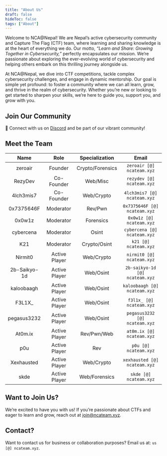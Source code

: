 ```yaml
---
title: "About Us"
draft: false
hideToc: false
tags: ["About"]
---
```


Welcome to NCA@Nepal! We are Nepal’s active cybersecurity community and Capture The Flag (CTF) team, where learning and sharing knowledge is at the heart of everything we do. Our motto, _“Learn and Share: Growing Together in Cybersecurity,”_ perfectly encapsulates our mission. We’re passionate about exploring the ever-evolving world of cybersecurity and helping others embark on this thrilling journey alongside us.

At NCA@Nepal, we dive into  CTF competitions, tackle complex cybersecurity challenges, and engage in dynamic mentorship. Our goal is simple yet profound: to foster a community where we can all learn, grow, and thrive in the realm of cybersecurity. Whether you’re new or looking to get started to sharpen your skills, we’re here to guide you, support you, and grow with you.

## Join Our Community

💬 Connect with us on [Discord](https://discord.gg/KDuvkJHh3D) and be part of our vibrant community!

## Meet the Team

|     Name     |     Role      |  Specialization  |           Email                |
| :----------: | :-----------: | :--------------: |   :------------------------:   |
|   zeroair    |    Founder    | Crypto/Forensics |   `zeroair [@] ncateam.xyz`    |
|   RezyDev    |  Co-Founder   |     Web/Misc     |   `rezydev [@] ncateam.xyz`    |
|  4lch3mis7   |  Co-Founder   |    Web/Crypto    |  `4lch3mis7 [@] ncateam.xyz`   |
|  0x7375646F  |   Moderator   |     Rev/Pwn      |  `0x7375646F [@] ncateam.xyz`  |
|    0x0w1z    |   Moderator   |    Forensics     |    `0x0w1z [@] ncateam.xyz`    |
|  cybercena   |   Moderator   |      Osint       |  `cybercena [@] ncateam.xyz`   |
|     K21      |   Moderator   |   Crypto/Osint   |     `k21 [@] ncateam.xyz`      |
|   Nirmit0    | Active Player |    Web/Crypto    |   `nirmit0 [@] ncateam.xyz`    |
| 2b-Saikyo-1d | Active Player |    Web/Osint     | `2b-saikyo-1d [@] ncateam.xyz` |
|  kaloobaagh  | Active Player |    Web/Osint     | `kaloobaagh [@] ncateam.xyz`   |
|    F3L1X_    | Active Player |    Web/Osint     |  `f3l1x_ [@] ncateam.xyz`      |
| pegasus3232  | Active Player |    Web/Osint     |  `pegasus3232 [@] ncateam.xyz` |
|   At0m.ix    | Active Player |   Rev/Pwn/Web    |  `at0m.ix [@] ncateam.xyz`     |
|    p0u       | Active Player |       Rev        |  `p0u [@] ncateam.xyz`         |
|  Xexhausted  | Active Player |     Web/Crypto   |  `xexhausted [@] ncateam.xyz`  |
|   skde       | Active Player |   Web/Forensics  |     `skde [@] ncateam.xyz`     |

## Want to Join Us?
We’re excited to have you with us! If you’re passionate about CTFs and eager to learn and grow, reach out at [join@ncateam.xyz](mailto:join@ncateam.xyz).

## Contact?
Want to contact us for business or collaboration purposes? Email us at: `us [@] ncateam.xyz`.
